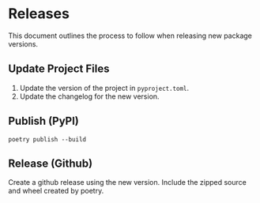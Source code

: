 # Releases 

This document outlines the process to follow when releasing new package versions. 

## Update Project Files 

1. Update the version of the project in `pyproject.toml`.  
2. Update the changelog for the new version.  

## Publish (PyPI)

```shell 
poetry publish --build
```

## Release (Github)

Create a github release using the new version. Include the zipped source and wheel created by poetry. 
